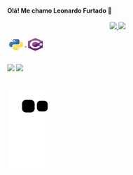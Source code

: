 #### Olá! Me chamo Leonardo Furtado 👋

<div align="center">
  <a href="https://github.com/LeonardoFurtadoDeLuna">
  <img height="180em" src="https://github-readme-stats.vercel.app/api?username=LeonardoFurtadoDeLuna&show_icons=true&theme=dracula&include_all_commits=true&count_private=true"/>
  <img height="180em" src="https://github-readme-stats.vercel.app/api/top-langs/?username=LeonardoFurtadoDeLuna&layout=compact&langs_count=7&theme=dracula"/>
</div>
  
<div style="display: inline_block"><br>
  <img align="center" alt="Python" height="30" width="40" src="https://raw.githubusercontent.com/devicons/devicon/master/icons/python/python-original.svg">
  <img align="center" alt="Csharp" height="30" width="40" src="https://raw.githubusercontent.com/devicons/devicon/master/icons/csharp/csharp-original.svg">
  
</div>
  
  ##
  
 <div> 
  <a href = "mailto:leonardo.furtado2002@gmail.com"><img src="https://img.shields.io/badge/-Gmail-%23333?style=for-the-badge&logo=gmail&logoColor=white" target="_blank"></a>
  <a href="https://www.linkedin.com/in/leonardo-furtado-de-luna" target="_blank"><img src="https://img.shields.io/badge/-LinkedIn-%230077B5?style=for-the-badge&logo=linkedin&logoColor=white" target="_blank"></a> 
 
   ##
   
  ![Snake animation](https://github.com/LeonardoFurtadoDeLuna/leonardo/blob/output/github-contribution-grid-snake.svg)
 
</div>
